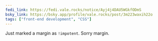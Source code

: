 ```yaml
---
fedi_link: https://fedi.vale.rocks/notice/Ayj4j4DAU5WGkfODmS
bsky_link: https://bsky.app/profile/vale.rocks/post/3m223waxih22o
tags: ["front-end development", "CSS"]
---
```


Just marked a margin as `!impotent`. Sorry margin.

